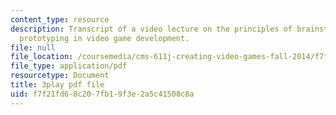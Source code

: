 ```yaml
---
content_type: resource
description: Transcript of a video lecture on the principles of brainstorming and
  prototyping in video game development.
file: null
file_location: /coursemedia/cms-611j-creating-video-games-fall-2014/f7f21fd68c207fb19f3e2a5c41508c8a_j8ZGpRo8jd4.pdf
file_type: application/pdf
resourcetype: Document
title: 3play pdf file
uid: f7f21fd6-8c20-7fb1-9f3e-2a5c41508c8a
---
```

